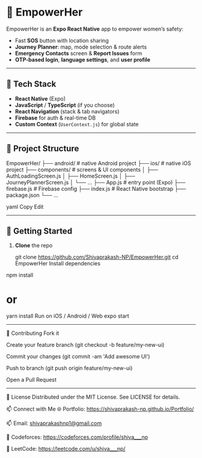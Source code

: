 # 🚀 EmpowerHer

EmpowerHer is an **Expo React Native** app to empower women’s safety:
- Fast **SOS** button with location sharing  
- **Journey Planner**: map, mode selection & route alerts  
- **Emergency Contacts** screen & **Report Issues** form  
- **OTP-based login**, **language settings**, and **user profile**

---

## 🔧 Tech Stack

- **React Native** (Expo)  
- **JavaScript** / **TypeScript** (if you choose)  
- **React Navigation** (stack & tab navigators)  
- **Firebase** for auth & real-time DB  
- **Custom Context** (`UserContext.js`) for global state  

---

## 📂 Project Structure

EmpowerHer/ ├── android/ # native Android project ├── ios/ # native iOS project ├── components/ # screens & UI components │ ├── AuthLoadingScreen.js │ ├── HomeScreen.js │ ├── JourneyPlannerScreen.js │ └── …
├── App.js # entry point (Expo) ├── firebase.js # Firebase config ├── index.js # React Native bootstrap ├── package.json └── ...

yaml
Copy
Edit

---

## 🚀 Getting Started

1. **Clone** the repo  

   git clone https://github.com/Shivaprakash-NP/EmpowerHer.git
   cd EmpowerHer
Install dependencies


npm install
# or
yarn install
Run on iOS / Android / Web
expo start

---

📝 Contributing
Fork it

Create your feature branch (git checkout -b feature/my-new-ui)

Commit your changes (git commit -am 'Add awesome UI')

Push to branch (git push origin feature/my-new-ui)

Open a Pull Request

---

📄 License
Distributed under the MIT License. See LICENSE for details.

📫 Connect with Me
🌐 Portfolio: https://shivaprakash-np.github.io/Portfolio/

📫 Email: shivaprakashnp1@gmail.com

💬 Codeforces: https://codeforces.com/profile/shiva___np

🧠 LeetCode: https://leetcode.com/u/shiva___np/
